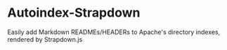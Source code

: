 Autoindex-Strapdown
===================

Easily add Markdown READMEs/HEADERs to Apache's directory indexes, rendered by Strapdown.js
